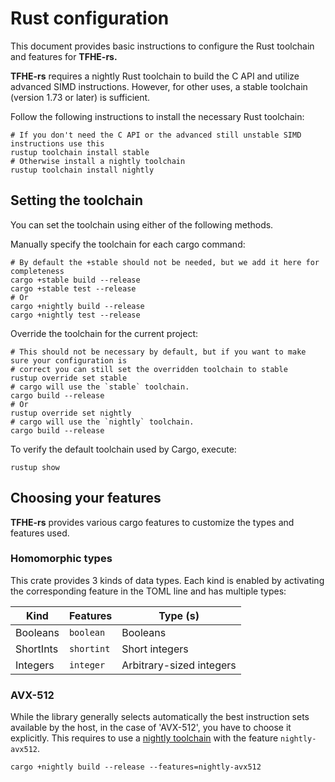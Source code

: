 # Rust configuration

This document provides basic instructions to configure the Rust toolchain and features for **TFHE-rs.**

**TFHE-rs** requires a nightly Rust toolchain to build the C API and utilize advanced SIMD instructions. However, for other uses, a stable toolchain (version 1.73 or later) is sufficient.

Follow the following instructions to install the necessary Rust toolchain:

```shell
# If you don't need the C API or the advanced still unstable SIMD instructions use this
rustup toolchain install stable
# Otherwise install a nightly toolchain
rustup toolchain install nightly
```

## Setting the toolchain

You can set the toolchain using either of the following methods.

Manually specify the toolchain for each cargo command:

```shell
# By default the +stable should not be needed, but we add it here for completeness
cargo +stable build --release
cargo +stable test --release
# Or
cargo +nightly build --release
cargo +nightly test --release
```

Override the toolchain for the current project:

```shell
# This should not be necessary by default, but if you want to make sure your configuration is
# correct you can still set the overridden toolchain to stable
rustup override set stable
# cargo will use the `stable` toolchain.
cargo build --release
# Or
rustup override set nightly
# cargo will use the `nightly` toolchain.
cargo build --release
```

To verify the default toolchain used by Cargo, execute:

```shell
rustup show
```

## Choosing your features

**TFHE-rs** provides various cargo features to customize the types and features used.

### Homomorphic types

This crate provides 3 kinds of data types. Each kind is enabled by activating the corresponding feature in the TOML line and has multiple types:

| Kind      | Features   | Type (s)                 |
| --------- | ---------- | ------------------------ |
| Booleans  | `boolean`  | Booleans                 |
| ShortInts | `shortint` | Short integers           |
| Integers  | `integer`  | Arbitrary-sized integers |

### AVX-512

While the library generally selects automatically the best instruction sets available by the host, in the case of 'AVX-512', you have to choose it explicitly. This requires to use a [nightly toolchain](rust\_configuration.md#using-tfhe-rs-with-nightly-toolchain) with the feature `nightly-avx512`.

```shell
cargo +nightly build --release --features=nightly-avx512
```
